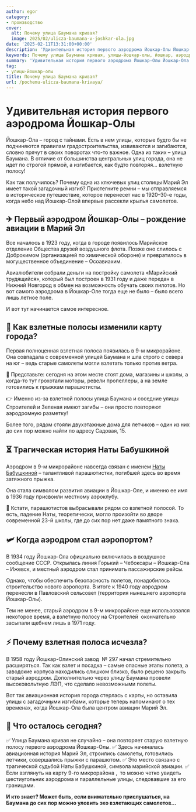 ```yaml
---
author: egor
category:
- производство
cover:
  alt: Почему улица Баумана кривая?
  image: 2025/02/ulicza-baumana-v-joshkar-ola.jpg
date: '2025-02-11T13:31:00+00:00'
description: 'Удивительная история первого аэродрома Йошкар-Олы Йошкар-Ола – город с тайнами. Есть в нем улицы, которые будто бы не подчиняются правилам...'
keywords: Почему улица Баумана кривая, улицы-йошкар-олы, йошкар, аэродром, году, баумана, история, аэродрома, олы, ола, улицы, марий, авиации, наты, улица, города, взлетную
summary: 'Удивительная история первого аэродрома Йошкар-Олы Йошкар-Ола – город с тайнами. Есть в нем улицы, которые будто бы не подчиняются правилам...'
tag:
- улицы-йошкар-олы
title: Почему улица Баумана кривая?
url: /pochemu-ulicza-baumana-krivaya/
---
```


# Удивительная история первого аэродрома Йошкар-Олы

Йошкар-Ола – город с тайнами. Есть в нем улицы, которые будто бы не подчиняются правилам градостроительства, извиваются и загибаются, словно прячут в своих поворотах что-то важное. Одна из таких – улица Баумана. В отличие от большинства центральных улиц города, она не идет по строгой прямой, а изгибается, как будто повторяя... взлетную полосу!

Как так получилось? Почему одна из ключевых улиц столицы Марий Эл имеет такой загадочный изгиб? Пристегните ремни – мы отправляемся в историческое путешествие, которое перенесет нас в 1920–30-е годы, когда небо над Йошкар-Олой впервые рассекли крылья самолетов.

## ✈ Первый аэродром Йошкар-Олы – рождение авиации в Марий Эл

Все началось в 1923 году, когда в городе появилось Марийское отделение Общества друзей воздушного флота. Позже оно слилось с Доброхимом (организацией по химической обороне) и превратилось в могущественное объединение – Осоавиахим.

Авиалюбители собрали деньги на постройку самолета «Марийский трудящийся», который был построен в 1931 году и даже передан в Нижний Новгород в обмен на возможность обучать своих пилотов. Но вот самого аэродрома в Йошкар-Оле тогда еще не было – было всего лишь летное поле.

И вот тут начинается самое интересное.

## 🛬 Как взлетные полосы изменили карту города?

Первая полноценная взлетная полоса появилась в 9-м микрорайоне. Она совпадала с современной улицей Баумана и шла строго с севера на юг – ведь старые самолеты могли взлетать только против ветра.

📍 Представьте: сегодня на этом месте стоят дома, магазины и школы, а когда-то тут грохотали моторы, ревели пропеллеры, а на земле готовились к прыжкам парашютисты.

👉 Именно из-за взлетной полосы улица Баумана и соседние улицы Строителей и Зеленая имеют загибы – они просто повторяют аэродромную разметку!

Более того, рядом стояли двухэтажные дома для летчиков – один из них до сих пор можно найти по адресу Садовая, 15.

## ⏳ Трагическая история Наты Бабушкиной

Аэродром в 9-м микрорайоне навсегда связан с именем [Наты Бабушкиной](/nata-babushkina/) – талантливой парашютистки, погибшей здесь во время затяжного прыжка.

Она стала символом развития авиации в Йошкар-Оле, и именно ее имя в 1936 году присвоили местному аэроклубу.

📍 Кстати, парашютистов выбрасывали рядом со взлетной полосой. То есть, падение Наты, теоретически, могло произойти во дворе современной 23-й школы, где до сих пор нет даже памятного знака.

## 🛩 Когда аэродром стал аэропортом?

В 1934 году Йошкар-Ола официально включилась в воздушное сообщение СССР. Открылась линия Горький – Чебоксары – Йошкар-Ола – Ижевск, и местный аэродром стал принимать пассажирские рейсы.

Однако, чтобы обеспечить безопасность полетов, понадобилось строительство нового аэропорта. В итоге к 1940 году аэродром перенесли в Павловский сельсовет (территория нынешнего аэропорта Йошкар-Олы).

Тем не менее, старый аэродром в 9-м микрорайоне еще использовался некоторое время, а взлетную полосу на Строителей  окончательно засыпали щебнем лишь в 1971 году.

## ⚡ Почему взлетная полоса исчезла?

В 1958 году Йошкар-Олинский завод  № 297 начал стремительно расширяться. Так как взлет и посадка – самые опасные этапы полета, а заводские корпуса находились слишком близко, было решено закрыть старый аэродром. Дополнительно через улицу Баумана провели высоковольтную ЛЭП, что сделало невозможными полеты.

Вот так авиационная история города стерлась с карты, но оставила улицы с загадочными изгибами, которые теперь напоминают о тех временах, когда Йошкар-Ола была центром авиации Марий Эл.

## 📌 Что осталось сегодня?

✅ Улица Баумана кривая не случайно – она повторяет старую взлетную полосу первого аэродрома Йошкар-Олы.
✅ Здесь начиналась авиационная история Марий Эл, строились самолеты, готовились летчики, совершались прыжки с парашютом.
✅ Это место связано с трагической судьбой Наты Бабушкиной, символа марийской авиации.
✅ Если взглянуть на карту 9-го микрорайона ,  то можно четко увидеть шестиугольник аэродрома и параллельные улицы, следовавшие за его границами.

**И кто знает? Может быть, если внимательно прислушаться, на Баумана до сих пор можно уловить эхо взлетающих самолетов...**